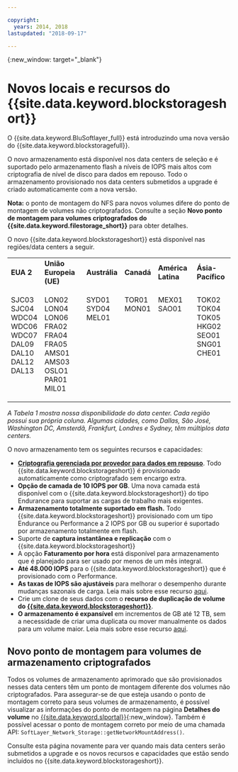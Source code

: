 ```yaml
---

copyright:
  years: 2014, 2018
lastupdated: "2018-09-17"

---
```

{:new_window: target="_blank"}

# Novos locais e recursos do {{site.data.keyword.blockstorageshort}}

O {{site.data.keyword.BluSoftlayer_full}} está introduzindo uma nova versão do
{{site.data.keyword.blockstoragefull}}.

O novo armazenamento está disponível nos data centers de seleção e é suportado pelo armazenamento
flash a níveis de IOPS mais altos com criptografia de nível de disco para dados em repouso. Todo o armazenamento provisionado nos data centers submetidos a upgrade é criado automaticamente com a nova versão.

**Nota:** o ponto de montagem do NFS para novos volumes difere do ponto de montagem de volumes não criptografados. Consulte a seção **Novo ponto de montagem para volumes criptografados do {{site.data.keyword.filestorage_short}}** para obter detalhes.

O novo {{site.data.keyword.blockstorageshort}} está disponível nas regiões/data centers a seguir.
<table role="presentation">
	 <tr>
	   <td><strong>EUA 2</strong></td>
	   <td><strong>União Europeia (UE)</strong></td>
	   <td><strong>Austrália</strong></td>
	   <td><strong>Canadá</strong></td>
	   <td><strong>América Latina</strong></td>
	   <td><strong>Ásia-Pacífico</strong></td>
	</tr>
	<tr>
	   <td><p>SJC03<br />
		SJC04<br />
		WDC04<br />
		WDC06<br />
		WDC07<br />
		DAL09<br />
		DAL10<br />
		DAL12<br />
		DAL13<br /><br /><br /></p>
	   </td>
	   <td><p>LON02<br />
		LON04<br />
		LON06<br />
		FRA02<br />
		FRA04<br />
		FRA05<br />
		AMS01<br />
		AMS03<br />
		OSLO1<br />
		PAR01<br />
		MIL01</p>
            </td>
	    <td><p>SYD01<br />
		SYD04<br />
		MEL01<br /><br /><br /><br /><br /><br /><br /><br /><br /></p>
	    </td>
	    <td><p>TOR01<br />
		MON01<br /><br /><br /><br /><br /><br /><br /><br /><br /><br /></p>
	    </td>
	    <td><p>MEX01<br />SAO01<br /><br /><br /><br /><br /><br /><br /><br /><br /><br /></p>
	    </td>
	    <td><p>TOK02<br />
		   TOK04<br />
		   TOK05<br />
		   HKG02<br />
		   SEO01<br />
		   SNG01<br />
		   CHE01<br />
                   <br /><br /><br /><br /></p>
	   </td>
	</tr>
</table>

*A Tabela 1 mostra nossa disponibilidade do data center. Cada região possui sua própria coluna. Algumas cidades, como Dallas, São José, Washington DC, Amsterdã, Frankfurt, Londres e Sydney, têm múltiplos data centers.*

O novo armazenamento tem os seguintes recursos e capacidades:

- **[Criptografia gerenciada por provedor para dados em repouso](block-file-storage-encryption-rest.html)**.
  Todo {{site.data.keyword.blockstorageshort}} é provisionado automaticamente como criptografado sem encargo extra.
- **Opção de camada de 10 IOPS por GB**.
  Uma nova camada está disponível com o {{site.data.keyword.blockstorageshort}} do tipo Endurance para suportar as cargas de trabalho mais exigentes.
- **Armazenamento totalmente suportado em flash.**
  Todo {{site.data.keyword.blockstorageshort}} provisionado com um tipo Endurance ou Performance a 2 IOPS por GB ou superior é suportado por armazenamento totalmente em flash.
- Suporte de **captura instantânea e replicação** com o {{site.data.keyword.blockstorageshort}}
- A opção **Faturamento por hora** está disponível para armazenamento que é planejado para ser usado por menos de um mês integral.
- **Até 48.000 IOPS** para o {{site.data.keyword.blockstorageshort}} que é provisionado com o Performance.
- **As taxas de IOPS são ajustáveis** para melhorar o desempenho durante mudanças sazonais de carga. Leia mais sobre esse recurso [aqui](adjustable-iops.html).
- Crie um clone de seus dados com o **recurso de duplicação de volume do [{{site.data.keyword.blockstorageshort}}](how-to-create-duplicate-volume.html)**.
- **O armazenamento é expansível** em incrementos de GB até 12 TB, sem a necessidade de criar uma duplicata ou mover manualmente os dados para um volume maior. Leia mais sobre esse recurso
[aqui](expandable_block_storage.html).

## Novo ponto de montagem para volumes de armazenamento criptografados

Todos os volumes de armazenamento aprimorado que são provisionados nesses data centers têm um ponto de montagem diferente dos volumes não criptografados. Para assegurar-se de que esteja usando o ponto de montagem correto para seus volumes de armazenamento, é possível visualizar as informações do ponto de montagem na página **Detalhes do volume** no [{{site.data.keyword.slportal}}](https://control.softlayer.com/){:new_window}. Também é possível acessar o ponto de montagem correto por meio de uma chamada API: `SoftLayer_Network_Storage::getNetworkMountAddress()`.

Consulte esta página novamente para ver quando mais data centers serão submetidos a upgrade e os novos recursos e capacidades que estão sendo incluídos no {{site.data.keyword.blockstorageshort}}.
